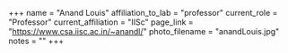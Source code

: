+++
name = "Anand Louis"
affiliation_to_lab = "professor"
current_role = "Professor"
current_affiliation = "IISc"
page_link = "https://www.csa.iisc.ac.in/~anandl/"
photo_filename = "anandLouis.jpg"
notes = ""
+++

